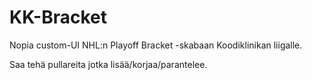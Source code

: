 # KK-Bracket

Nopia custom-UI NHL:n Playoff Bracket -skabaan Koodiklinikan liigalle.

Saa tehä pullareita jotka lisää/korjaa/parantelee.